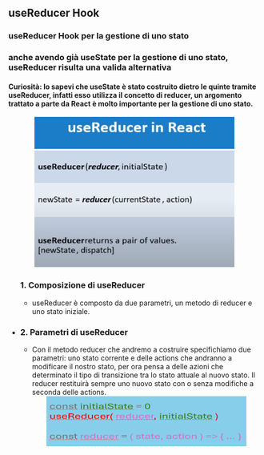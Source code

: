 ## useReducer Hook

### useReducer Hook per la gestione di uno stato 
### anche avendo già useState per la gestione di uno stato, useReducer risulta una valida alternativa
#### Curiosità: lo sapevi che useState è stato costruito dietro le quinte tramite useReducer, infatti esso utilizza il concetto di reducer, un argomento trattato a parte da React è molto importante per la gestione di uno stato.

<div align="center">
    <img src="src/assets/useReducer-1.png" alt="useReducer" width="400" height="300">
</div>

<ul
    <li><h3>1. Composizione di useReducer</h3></li>
    <ul>
        <li>
            useReducer è composto da due parametri, un metodo di reducer e uno stato iniziale. 
        </li>
     </ul>
   <li><h3>2. Parametri di useReducer</h3></li>
    <ul>
        <li>
            Con il metodo reducer che andremo a costruire specifichiamo due parametri: uno stato corrente e delle actions che andranno a modificare il nostro stato, per ora pensa a delle azioni che determinato il tipo di transizione tra 
            lo stato attuale al nuovo stato. Il reducer restituirà sempre uno nuovo stato con o senza modifiche a seconda delle actions.
            <div align="center">
                <img src="src/assets/useReducer-2.png" alt="useReducer" width="400" height="100">
            </div>
        </li>
     </ul>
</ul>

